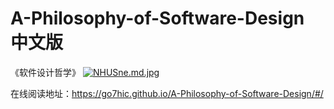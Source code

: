 # A-Philosophy-of-Software-Design 中文版
《软件设计哲学》
[![NHUSne.md.jpg](https://s1.ax1x.com/2020/07/02/NHUSne.md.jpg)](https://imgchr.com/i/NHUSne)

在线阅读地址：https://go7hic.github.io/A-Philosophy-of-Software-Design/#/
